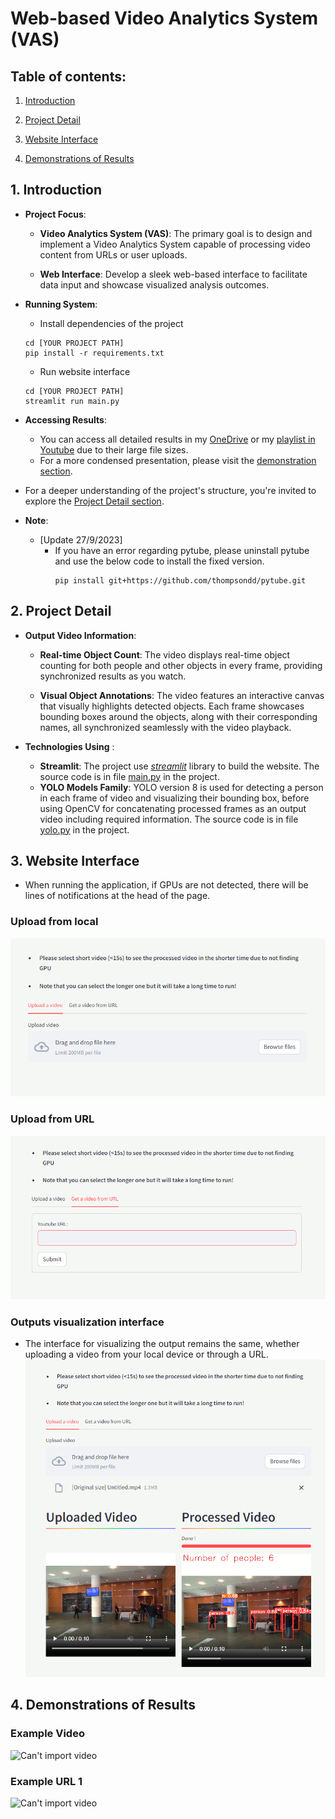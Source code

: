 # Web-based Video Analytics System (VAS)

## Table of contents:
1. [Introduction](https://github.com/thompsondd/Web-based-Video-Analytics-System/blob/main/README.md#1-introduction)

2. [Project Detail](https://github.com/thompsondd/Web-based-Video-Analytics-System/blob/main/README.md#2-project-detail)

3. [Website Interface](https://github.com/thompsondd/Web-based-Video-Analytics-System/blob/main/README.md#3-website-interface)
   
4. [Demonstrations of Results](https://github.com/thompsondd/Web-based-Video-Analytics-System/blob/main/README.md#4-demonstrations-of-results)



## 1. Introduction
- **Project Focus**:
   - **Video Analytics System (VAS)**: The primary goal is to design and implement a Video Analytics System capable of processing video content from URLs or user uploads.

   - **Web Interface**: Develop a sleek web-based interface to facilitate data input and showcase visualized analysis outcomes.

- **Running System**:
   - Install dependencies of the project
   ```
   cd [YOUR PROJECT PATH]
   pip install -r requirements.txt
   ```
   - Run website interface
   ```
   cd [YOUR PROJECT PATH]
   streamlit run main.py
   ```
- **Accessing Results**: 
   - You can access all detailed results in my [OneDrive](https://uithcm-my.sharepoint.com/:f:/g/personal/20521159_ms_uit_edu_vn/EgRsm2lULAZGgPnSBl5f6DIB3ACk0cvPjidJLSTcYK0ctg?e=yvsRme) or my [playlist in Youtube](https://www.youtube.com/playlist?list=PLkZll_xtzt8rNelPKHMucVeOEtLTr5I_c) due to their large file sizes.
   - For a more condensed presentation, please visit the [demonstration section](https://github.com/thompsondd/Web-based-Video-Analytics-System/blob/main/README.md#4-demonstrations-of-results).

- For a deeper understanding of the project's structure, you're invited to explore the [Project Detail section](https://github.com/thompsondd/Web-based-Video-Analytics-System/blob/main/README.md#2-project-detail).
- **Note**:
   - [Update 27/9/2023]
      - If you have an error regarding pytube, please uninstall pytube and use the below code to install the fixed version.
         ```
         pip install git+https://github.com/thompsondd/pytube.git
         ``` 
## 2. Project Detail

- **Output Video Information**:
   - **Real-time Object Count**: The video displays real-time object counting for both people and other objects in every frame, providing synchronized results as you watch.

   - **Visual Object Annotations**: The video features an interactive canvas that visually highlights detected objects. Each frame showcases bounding boxes around the objects, along with their corresponding names, all synchronized seamlessly with the video playback.

- **Technologies Using** :
   - **Streamlit**: The project use [_streamlit_](https://streamlit.io/) library to build the website. The source code is in file [main.py](./main.py) in the project.
   - **YOLO Models Family**: YOLO version 8 is used for detecting a person in each frame of video and visualizing their bounding box, before using OpenCV for concatenating processed frames as an output video including required information. The source code is in file [yolo.py](./yolo.py) in the project.


## 3. Website Interface
- When running the application, if GPUs are not detected, there will be lines of notifications at the head of the page.
### Upload from local
   ![Can't import image](./Doc/Images/local_upload.png)
   

### Upload from URL
   ![Can't import image](./Doc/Images/url_upload.png)
   

### Outputs visualization interface
   - The interface for visualizing the output remains the same, whether uploading a video from your local device or through a URL.
   ![Can't import image](./Doc/Images/visualization.png)
## 4. Demonstrations of Results

### Example Video
   ![Can't import video](./Doc/Videos/example_video_local_upload.gif)
### Example URL 1
   ![Can't import video](./Doc/Videos/example_video_from_url_1.gif)
